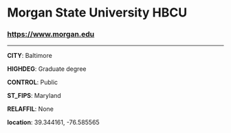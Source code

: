 # Morgan State University HBCU
### https://www.morgan.edu
---
**CITY**: Baltimore

**HIGHDEG**: Graduate degree

**CONTROL**: Public

**ST_FIPS**: Maryland

**RELAFFIL**: None

**location**: 39.344161, -76.585565